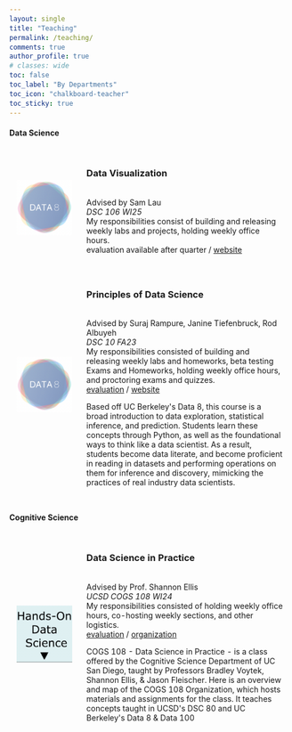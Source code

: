 ```yaml
---
layout: single
title: "Teaching"
permalink: /teaching/
comments: true
author_profile: true
# classes: wide
toc: false
toc_label: "By Departments"
toc_icon: "chalkboard-teacher"
toc_sticky: true
---
```


#### Data Science

<table style="width:100%;border:0px;border-spacing:0px;border-collapse:separate;margin-right:auto;margin-left:auto;">

  <tr>
    <td style="padding:2.5%;width:25%;vertical-align:middle;min-width:120px">
    <img src="../assets/images/data8.png" alt="teaching image" style="width:auto; height:auto; max-width:100%;" />
    </td>
    <td style="padding:2.5%;width:75%;vertical-align:middle">
    <h3>Data Visualization</h3>
    <br>
    Advised by Sam Lau
    <br>
    <em>DSC 106 WI25</em>
    <br>
    My responsibilities consist of building and releasing weekly labs and projects, holding weekly office hours.
    <br>
    <a>evaluation available after quarter</a> / <a href="https://dsc-courses.github.io/dsc106-wi24/">website</a>
    <p></p>
  </tr>

  <tr>
    <td style="padding:2.5%;width:25%;vertical-align:middle;min-width:120px">
    <img src="../assets/images/data8.png" alt="teaching image" style="width:auto; height:auto; max-width:100%;" />
    </td>
    <td style="padding:2.5%;width:75%;vertical-align:middle">
    <h3>Principles of Data Science</h3>
    <br>
    Advised by Suraj Rampure, Janine Tiefenbruck, Rod Albuyeh
    <br>
    <em>DSC 10 FA23</em>
    <br>
    My responsibilities consisted of building and releasing weekly labs and homeworks, beta testing Exams and Homeworks, holding weekly office hours, and proctoring exams and quizzes.
    <br>
    <a href="../assets/pdfs/dsc10fa23eval.pdf">evaluation</a> / <a href="https://dsc-courses.github.io/dsc10-2023-fa/">website</a>
    <p></p>
    <p>Based off UC Berkeley's Data 8, this course is a broad introduction to data exploration, statistical inference, and prediction. Students learn these concepts through Python, as well as the foundational ways to think like a data scientist. As a result, students become data literate, and become proficient in reading in datasets and performing operations on them for inference and discovery, mimicking the practices of real industry data scientists.</p>
    </td>
  </tr>
</table>


#### Cognitive Science

<table style="width:100%;border:0px;border-spacing:0px;border-collapse:separate;margin-right:auto;margin-left:auto;">

  <tr>
    <td style="padding:2.5%;width:25%;vertical-align:middle;min-width:120px">
      <img src="../assets/images/cogs108.png" alt="teaching image" style="width:auto; height:auto; max-width:100%;" />
    </td>
    <td style="padding:2.5%;width:75%;vertical-align:middle">
      <h3>Data Science in Practice</h3>
      <br>
      Advised by Prof. Shannon Ellis
      <br>
      <em>UCSD COGS 108 WI24</em>
      <br>
      My responsibilities consisted of holding weekly office hours, co-hosting weekly sections, and other logistics.
      <br>
      <a href="../assets/pdfs/cogs108wi23eval.pdf">evaluation</a> / <a href="https://github.com/COGS108/">organization</a>
      <p></p>
      <p>COGS 108 - Data Science in Practice - is a class offered by the Cognitive Science Department of UC San Diego, taught by Professors Bradley Voytek, Shannon Ellis, & Jason Fleischer. Here is an overview and map of the COGS 108 Organization, which hosts materials and assignments for the class. It teaches concepts taught in UCSD's DSC 80 and UC Berkeley's Data 8 & Data 100</p>
    </td>
  </tr>
 
</table>



